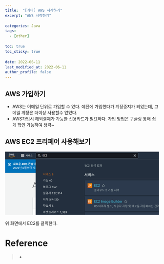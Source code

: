 ```yaml
---
title:  "[기타] AWS 시작하기"
excerpt: "AWS 시작하기"

categories: Java
tags:
  - [other]

toc: true
toc_sticky: true
 
date: 2022-06-11
last_modified_at: 2022-06-11
author_profile: false     
---
```


## AWS 가입하기

  - AWS는 이메일 단위로 가입할 수 있다. 예전에 가입했다가 계정중지가 되었는데, 그 메일 계정은 더이상 사용할수 없었다. 
  - AWS가입시 해외결제가 가능한 신용카드가 필요하다. 가입 방법은 구글링 통해 쉽게 학인 가능하여 생략~

## AWS EC2 프리페어 사용해보기

![image1](/assets/images/page10/img1.PNG)

위 화면에서 EC2를 클릭한다. 


# Reference

> - 

